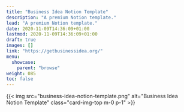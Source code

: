 ```yaml
---
title: "Business Idea Notion Template"
description: "A premium Notion template."
lead: "A premium Notion template."
date: 2020-11-09T14:36:09+01:00
lastmod: 2020-11-09T14:36:09+01:00
draft: true
images: []
link: "https://getbusinessidea.org/"
menu: 
  showcase:
    parent: "browse"
weight: 085
toc: false
---
```


<div class="card my-3">
  {{< img src="business-idea-notion-template.png" alt="Business Idea Notion Template" class="card-img-top m-0 p-1" >}}
</div>
